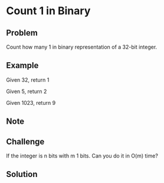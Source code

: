 Count 1 in Binary
===


Problem
-------

Count how many 1 in binary representation of a 32-bit integer.

Example
-------

Given 32, return 1

Given 5, return 2

Given 1023, return 9

Note
---------

Challenge
---------

If the integer is n bits with m 1 bits. Can you do it in O(m) time?

Solution
--------

